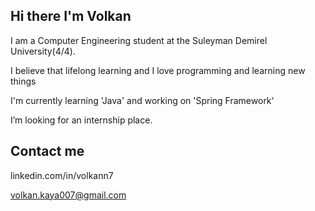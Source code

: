 ## Hi there I'm Volkan

I am a Computer Engineering student at the Suleyman Demirel University(4/4).

I believe that lifelong learning and I love programming and learning new things

I'm currently learning 'Java' and working on 'Spring Framework'

I’m looking for an internship place.

## Contact me
linkedin.com/in/volkann7

volkan.kaya007@gmail.com
